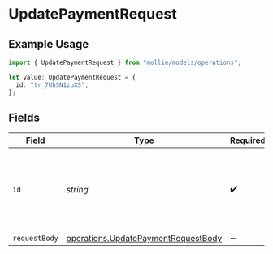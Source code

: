 # UpdatePaymentRequest

## Example Usage

```typescript
import { UpdatePaymentRequest } from "mollie/models/operations";

let value: UpdatePaymentRequest = {
  id: "tr_7UhSN1zuXS",
};
```

## Fields

| Field                                                                                      | Type                                                                                       | Required                                                                                   | Description                                                                                | Example                                                                                    |
| ------------------------------------------------------------------------------------------ | ------------------------------------------------------------------------------------------ | ------------------------------------------------------------------------------------------ | ------------------------------------------------------------------------------------------ | ------------------------------------------------------------------------------------------ |
| `id`                                                                                       | *string*                                                                                   | :heavy_check_mark:                                                                         | Provide the ID of the item you want to perform this operation on.                          | tr_7UhSN1zuXS                                                                              |
| `requestBody`                                                                              | [operations.UpdatePaymentRequestBody](../../models/operations/updatepaymentrequestbody.md) | :heavy_minus_sign:                                                                         | N/A                                                                                        |                                                                                            |